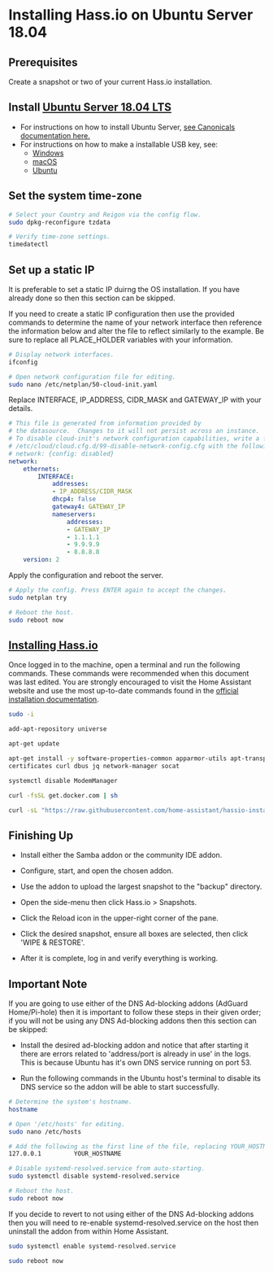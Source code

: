 # Installing Hass.io on Ubuntu Server 18.04

## Prerequisites

Create a snapshot or two of your current Hass.io installation.

## Install [Ubuntu Server 18.04 LTS](https://www.ubuntu.com/download/server)

* For instructions on how to install Ubuntu Server, [see Canonicals documentation here.](https://tutorials.ubuntu.com/tutorial/tutorial-install-ubuntu-server#0)
* For instructions on how to make a installable USB key, see:
  * [Windows](https://tutorials.ubuntu.com/tutorial/tutorial-create-a-usb-stick-on-windows#0)
  * [macOS](https://tutorials.ubuntu.com/tutorial/tutorial-create-a-usb-stick-on-macos#0)
  * [Ubuntu](https://tutorials.ubuntu.com/tutorial/tutorial-create-a-usb-stick-on-ubuntu#0)

## Set the system time-zone

```bash
# Select your Country and Reigon via the config flow.
sudo dpkg-reconfigure tzdata

# Verify time-zone settings.
timedatectl

```

## Set up a static IP

It is preferable to set a static IP duirng the OS installation. If you have already done so then this section can be skipped.

If you need to create a static IP configuration then use the provided commands to determine the name of your network interface then reference the information below and alter the file to reflect similarly to the example. Be sure to replace all PLACE_HOLDER variables with your information.

```bash
# Display network interfaces.
ifconfig

# Open network configuration file for editing.
sudo nano /etc/netplan/50-cloud-init.yaml

```

Replace INTERFACE, IP_ADDRESS, CIDR_MASK and GATEWAY_IP with your details.

```yaml
# This file is generated from information provided by
# the datasource.  Changes to it will not persist across an instance.
# To disable cloud-init's network configuration capabilities, write a file
# /etc/cloud/cloud.cfg.d/99-disable-network-config.cfg with the following:
# network: {config: disabled}
network:
    ethernets:
        INTERFACE:
            addresses:
            - IP_ADDRESS/CIDR_MASK
            dhcp4: false
            gateway4: GATEWAY_IP
            nameservers:
                addresses:
                - GATEWAY_IP
                - 1.1.1.1
                - 9.9.9.9
                - 8.8.8.8
    version: 2

```

Apply the configuration and reboot the server.

```bash
# Apply the config. Press ENTER again to accept the changes.
sudo netplan try

# Reboot the host.
sudo reboot now
```

## [Installing Hass.io](https://www.home-assistant.io/hassio/installation/#alternative-install-on-generic-linux-server)

Once logged in to the machine, open a terminal and run the following commands. These commands were recommended when this document was last edited. You are strongly encouraged to visit the Home Assistant website and use the most up-to-date commands found in the [official installation documentation](https://www.home-assistant.io/hassio/installation/#preparation).

```bash
sudo -i

add-apt-repository universe

apt-get update

apt-get install -y software-properties-common apparmor-utils apt-transport-https avahi-daemon ca-
certificates curl dbus jq network-manager socat

systemctl disable ModemManager

curl -fsSL get.docker.com | sh

curl -sL "https://raw.githubusercontent.com/home-assistant/hassio-installer/master/hassio_install.sh" | bash -s
```

## Finishing Up

* Install either the Samba addon or the community IDE addon.

* Configure, start, and open the chosen addon.

* Use the addon to upload the largest snapshot to the "backup" directory.

* Open the side-menu then click Hass.io > Snapshots.

* Click the Reload icon in the upper-right corner of the pane.

* Click the desired snapshot, ensure all boxes are selected, then click 'WIPE & RESTORE'.

* After it is complete, log in and verify everything is working.

## Important Note

If you are going to use either of the DNS Ad-blocking addons (AdGuard Home/Pi-hole) then it is important to follow these steps in their given order; if you will not be using any DNS Ad-blocking addons then this section can be skipped:

* Install the desired ad-blocking addon and notice that after starting it there are errors related to 'address/port is already in use' in the logs. This is because Ubuntu has it's own DNS service running on port 53.

* Run the following commands in the Ubuntu host's terminal to disable its DNS service so the addon will be able to start successfully.  

```bash
# Determine the system's hostname.
hostname

# Open '/etc/hosts' for editing.
sudo nano /etc/hosts

# Add the following as the first line of the file, replacing YOUR_HOSTNAME with your system's hostname.
127.0.0.1         YOUR_HOSTNAME

# Disable systemd-resolved.service from auto-starting.
sudo systemctl disable systemd-resolved.service

# Reboot the host.
sudo reboot now
```

If you decide to revert to not using either of the DNS Ad-blocking addons then you will need to re-enable systemd-resolved.service on the host then uninstall the addon from within Home Assistant.

```bash
sudo systemctl enable systemd-resolved.service

sudo reboot now
```
